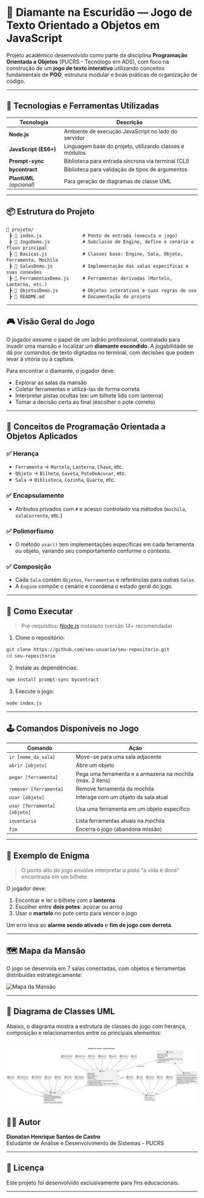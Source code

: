 
# 💎 Diamante na Escuridão — Jogo de Texto Orientado a Objetos em JavaScript

Projeto acadêmico desenvolvido como parte da disciplina **Programação Orientada a Objetos** (PUCRS - Tecnólogo em ADS), com foco na construção de um **jogo de texto interativo** utilizando conceitos fundamentais de **POO**, estrutura modular e boas práticas de organização de código.

---

## 🚀 Tecnologias e Ferramentas Utilizadas

| Tecnologia     | Descrição                                                  |
|----------------|------------------------------------------------------------|
| **Node.js**    | Ambiente de execução JavaScript no lado do servidor        |
| **JavaScript (ES6+)** | Linguagem base do projeto, utilizando classes e módulos |
| **Prompt-sync**| Biblioteca para entrada síncrona via terminal (CLI)        |
| **bycontract** | Biblioteca para validação de tipos de argumentos           |
| **PlantUML** *(opcional)* | Para geração de diagramas de classe UML         |

---

## 📦 Estrutura do Projeto

```
📁 projeto/
 ┣ 📜 index.js               # Ponto de entrada (executa o jogo)
 ┣ 📜 JogoDemo.js            # Subclasse de Engine, define o cenário e fluxo principal
 ┣ 📜 Basicas.js             # Classes base: Engine, Sala, Objeto, Ferramenta, Mochila
 ┣ 📜 SalasDemo.js           # Implementação das salas específicas e suas conexões
 ┣ 📜 FerramentasDemo.js     # Ferramentas derivadas (Martelo, Lanterna, etc.)
 ┣ 📜 ObjetosDemo.js         # Objetos interativos e suas regras de uso
 ┣ 📜 README.md              # Documentação do projeto
```

---

## 🎮 Visão Geral do Jogo

O jogador assume o papel de um ladrão profissional, contratado para invadir uma mansão e localizar um **diamante escondido**. A jogabilidade se dá por comandos de texto digitados no terminal, com decisões que podem levar à vitória ou à captura.

Para encontrar o diamante, o jogador deve:

- Explorar as salas da mansão
- Coletar ferramentas e utilizá-las de forma correta
- Interpretar pistas ocultas (ex: um bilhete lido com lanterna)
- Tomar a decisão certa ao final (escolher o pote correto)

---

## 🧠 Conceitos de Programação Orientada a Objetos Aplicados

### ✅ **Herança**
- `Ferramenta` → `Martelo`, `Lanterna`, `Chave`, etc.
- `Objeto` → `Bilhete`, `Gaveta`, `PoteDeAcucar`, etc.
- `Sala` → `Biblioteca`, `Cozinha`, `Quarto`, etc.

### ✅ **Encapsulamento**
- Atributos privados com `#` e acesso controlado via métodos (`mochila`, `salaCorrente`, etc.)

### ✅ **Polimorfismo**
- O método `usar()` tem implementações específicas em cada ferramenta ou objeto, variando seu comportamento conforme o contexto.

### ✅ **Composição**
- Cada `Sala` contém `Objetos`, `Ferramentas` e referências para outras `Salas`.
- A `Engine` compõe o cenário e coordena o estado geral do jogo.

---

## 🧪 Como Executar

> Pré-requisitos: [Node.js](https://nodejs.org/) instalado (versão 14+ recomendada)

1. Clone o repositório:

```bash
git clone https://github.com/seu-usuario/seu-repositorio.git
cd seu-repositorio
```

2. Instale as dependências:

```bash
npm install prompt-sync bycontract
```

3. Execute o jogo:

```bash
node index.js
```

---

## 🕹️ Comandos Disponíveis no Jogo

| Comando                          | Ação                                                                 |
|----------------------------------|----------------------------------------------------------------------|
| `ir [nome_da_sala]`              | Move-se para uma sala adjacente                                      |
| `abrir [objeto]`                 | Abre um objeto                                                        |
| `pegar [ferramenta]`            | Pega uma ferramenta e a armazena na mochila (máx. 2 itens)           |
| `remover [ferramenta]`         | Remove ferramenta da mochila                                         |
| `usar [objeto]`                | Interage com um objeto da sala atual                                |
| `usar [ferramenta] [objeto]`  | Usa uma ferramenta em um objeto específico                          |
| `inventario`                   | Lista ferramentas atuais na mochila                                 |
| `fim`                          | Encerra o jogo (abandona missão)                                     |

---

## 🧩 Exemplo de Enigma

> O ponto alto do jogo envolve interpretar a pista “a vida é doce” encontrada em um bilhete.

O jogador deve:
1. Encontrar e ler o bilhete com a **lanterna**
2. Escolher entre **dois potes**: açúcar ou arroz
3. Usar o **martelo** no pote certo para vencer o jogo

Um erro leva ao **alarme sendo ativado** e **fim de jogo com derrota**.

---

## 🗺️ Mapa da Mansão

O jogo se desenrola em 7 salas conectadas, com objetos e ferramentas distribuídas estrategicamente:

![Mapa da Mansão](./mapa%20da%20mans%C3%A3o.jpg)

---

## 📐 Diagrama de Classes UML

Abaixo, o diagrama mostra a estrutura de classes do jogo com herança, composição e relacionamentos entre os principais elementos:

![Diagrama de Classes](./diagramaDeClasses.png)
---

## 👨‍💻 Autor

**Dionatan Henrique Santos de Castro**  
Estudante de Análise e Desenvolvimento de Sistemas - PUCRS

---

## 📜 Licença

Este projeto foi desenvolvido exclusivamente para fins educacionais.


---
